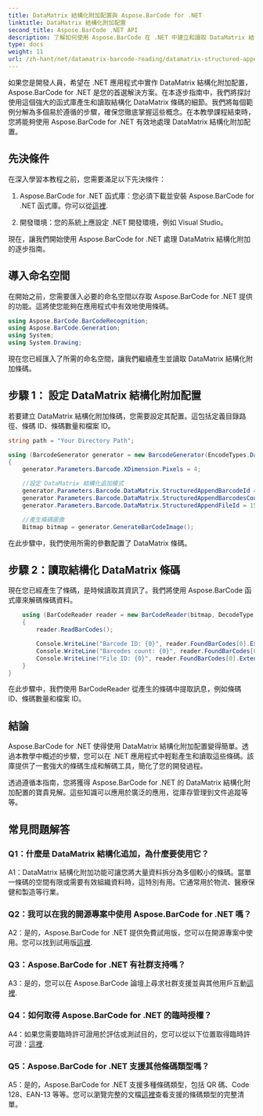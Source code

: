 ```yaml
---
title: DataMatrix 結構化附加配置與 Aspose.BarCode for .NET
linktitle: DataMatrix 結構化附加配置
second_title: Aspose.BarCode .NET API
description: 了解如何使用 Aspose.BarCode 在 .NET 中建立和讀取 DataMatrix 結構化附加配置，以實現高效的資料組織。
type: docs
weight: 11
url: /zh-hant/net/datamatrix-barcode-reading/datamatrix-structured-append-configuration/
---
```

如果您是開發人員，希望在 .NET 應用程式中實作 DataMatrix 結構化附加配置，Aspose.BarCode for .NET 是您的首選解決方案。在本逐步指南中，我們將探討使用這個強大的函式庫產生和讀取結構化 DataMatrix 條碼的細節。我們將每個範例分解為多個易於遵循的步驟，確保您徹底掌握這些概念。在本教學課程結束時，您將能夠使用 Aspose.BarCode for .NET 有效地處理 DataMatrix 結構化附加配置。

## 先決條件

在深入學習本教程之前，您需要滿足以下先決條件：

1.  Aspose.BarCode for .NET 函式庫：您必須下載並安裝 Aspose.BarCode for .NET 函式庫。你可以從[這裡](https://releases.aspose.com/barcode/net/).

2. 開發環境：您的系統上應設定 .NET 開發環境，例如 Visual Studio。

現在，讓我們開始使用 Aspose.BarCode for .NET 處理 DataMatrix 結構化附加的逐步指南。

## 導入命名空間

在開始之前，您需要匯入必要的命名空間以存取 Aspose.BarCode for .NET 提供的功能。這將使您能夠在應用程式中有效地使用條碼。

```csharp
using Aspose.BarCode.BarCodeRecognition;
using Aspose.BarCode.Generation;
using System;
using System.Drawing;
```

現在您已經匯入了所需的命名空間，讓我們繼續產生並讀取 DataMatrix 結構化附加條碼。


## 步驟 1： 設定 DataMatrix 結構化附加配置

若要建立 DataMatrix 結構化附加條碼，您需要設定其配置。這包括定義目錄路徑、條碼 ID、條碼數量和檔案 ID。

```csharp
string path = "Your Directory Path";

using (BarcodeGenerator generator = new BarcodeGenerator(EncodeTypes.DataMatrix, "Aspose"))
{
    generator.Parameters.Barcode.XDimension.Pixels = 4;

    //設定 DataMatrix 結構化追加模式
    generator.Parameters.Barcode.DataMatrix.StructuredAppendBarcodeId = 3;
    generator.Parameters.Barcode.DataMatrix.StructuredAppendBarcodesCount = 5;
    generator.Parameters.Barcode.DataMatrix.StructuredAppendFileId = 150;

    //產生條碼圖像
    Bitmap bitmap = generator.GenerateBarCodeImage();
```

在此步驟中，我們使用所需的參數配置了 DataMatrix 條碼。

## 步驟 2：讀取結構化 DataMatrix 條碼

現在您已經產生了條碼，是時候讀取其資訊了。我們將使用 Aspose.BarCode 函式庫來解碼條碼資料。

```csharp
    using (BarCodeReader reader = new BarCodeReader(bitmap, DecodeType.DataMatrix))
    {
        reader.ReadBarCodes();

        Console.WriteLine("Barcode ID: {0}", reader.FoundBarCodes[0].Extended.DataMatrix.StructuredAppendBarcodeId);
        Console.WriteLine("Barcodes count: {0}", reader.FoundBarCodes[0].Extended.DataMatrix.StructuredAppendBarcodesCount);
        Console.WriteLine("File ID: {0}", reader.FoundBarCodes[0].Extended.DataMatrix.StructuredAppendFileId);
    }
}
```

在此步驟中，我們使用 BarCodeReader 從產生的條碼中提取訊息，例如條碼 ID、條碼數量和檔案 ID。

## 結論

Aspose.BarCode for .NET 使得使用 DataMatrix 結構化附加配置變得簡單。透過本教學中概述的步驟，您可以在 .NET 應用程式中輕鬆產生和讀取這些條碼。該庫提供了一套強大的條碼生成和解碼工具，簡化了您的開發過程。

透過遵循本指南，您將獲得 Aspose.BarCode for .NET 的 DataMatrix 結構化附加配置的寶貴見解。這些知識可以應用於廣泛的應用，從庫存管理到文件追蹤等等。

## 常見問題解答

### Q1：什麼是 DataMatrix 結構化追加，為什麼要使用它？

A1：DataMatrix 結構化附加功能可讓您將大量資料拆分為多個較小的條碼。當單一條碼的空間有限或需要有效組織資料時，這特別有用。它通常用於物流、醫療保健和製造等行業。

### Q2：我可以在我的開源專案中使用 Aspose.BarCode for .NET 嗎？

 A2：是的，Aspose.BarCode for .NET 提供免費試用版，您可以在開源專案中使用。您可以找到試用版[這裡](https://releases.aspose.com/).

### Q3：Aspose.BarCode for .NET 有社群支持嗎？

 A3：是的，您可以在 Aspose.BarCode 論壇上尋求社群支援並與其他用戶互動[這裡](https://forum.aspose.com/c/barcode/13).

### Q4：如何取得 Aspose.BarCode for .NET 的臨時授權？

A4：如果您需要臨時許可證用於評估或測試目的，您可以從以下位置取得臨時許可證：[這裡](https://purchase.aspose.com/temporary-license/).

### Q5：Aspose.BarCode for .NET 支援其他條碼類型嗎？

 A5：是的，Aspose.BarCode for .NET 支援多種條碼類型，包括 QR 碼、Code 128、EAN-13 等等。您可以瀏覽完整的文檔[這裡](https://reference.aspose.com/barcode/net/)查看支援的條碼類型的完整清單。